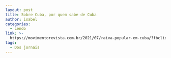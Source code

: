 ```yaml
---
layout: post
title: Sobre Cuba, por quem sabe de Cuba
author: isabel
categories:
  - Lendo
link: >-
  https://movimentorevista.com.br/2021/07/raiva-popular-em-cuba/?fbclid=IwAR2rQZIbFnMx1sgCenyAL_6HZ2vhyaizlBiCtB5Js0yw5bHrySpuy_tjkEg
tags:
  - Dos jornais
---
```

